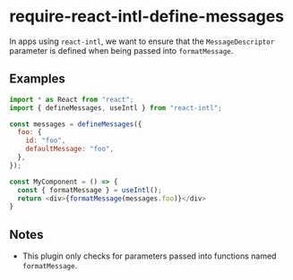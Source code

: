 # require-react-intl-define-messages

In apps using `react-intl`, we want to ensure that the `MessageDescriptor` parameter is defined when being passed
into `formatMessage`.

## Examples

```javascript
import * as React from "react";
import { defineMessages, useIntl } from "react-intl";

const messages = defineMessages({
  foo: {
    id: "foo",
    defaultMessage: "foo",
  },
});

const MyComponent = () => {
  const { formatMessage } = useIntl();
  return <div>{formatMessage(messages.foo)}</div>
}
```

## Notes

- This plugin only checks for parameters passed into functions named `formatMessage`.
